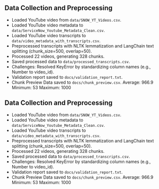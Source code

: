 ## Data Collection and Preprocessing
- Loaded YouTube video from `data/SNOW_YT_Videos.csv`.
- Loaded YouTube video metadata to `data/ServiceNow_Youtube_Metadata_Clean.csv`.
- Loaded YouTube video transcripts to `data/video_metadata_with_transcripts.csv`.
- Preprocessed transcripts with NLTK lemmatization and LangChain text splitting (chunk_size=500, overlap=50).
- Processed 22 videos, generating 328 chunks.
- Saved processed data to `data/processed_transcripts.csv`.
- Challenges: Resolved KeyError by standardizing column names (e.g., Number to video_id).
- Validation report saved to `docs/validation_report.txt`.
- Chunk Preview Data saved to `docs/chunk_preview.csv`.
  Average: 966.9
  Minimum: 53
  Maximum: 1000
## Data Collection and Preprocessing
- Loaded YouTube video from `data/SNOW_YT_Videos.csv`.
- Loaded YouTube video metadata to `data/ServiceNow_Youtube_Metadata_Clean.csv`.
- Loaded YouTube video transcripts to `data/video_metadata_with_transcripts.csv`.
- Preprocessed transcripts with NLTK lemmatization and LangChain text splitting (chunk_size=500, overlap=50).
- Processed 22 videos, generating 328 chunks.
- Saved processed data to `data/processed_transcripts.csv`.
- Challenges: Resolved KeyError by standardizing column names (e.g., Number to video_id).
- Validation report saved to `docs/validation_report.txt`.
- Chunk Preview Data saved to `docs/chunk_preview.csv`.
  Average: 966.9
  Minimum: 53
  Maximum: 1000
